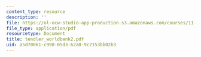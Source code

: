 ```yaml
---
content_type: resource
description: ''
file: https://ol-ocw-studio-app-production.s3.amazonaws.com/courses/11-701-introduction-to-planning-institutional-processes-in-developing-countries-fall-2003/a5d70061c99805d362a09c7153bb02b3_tendler_worldbank2.pdf
file_type: application/pdf
resourcetype: Document
title: tendler_worldbank2.pdf
uid: a5d70061-c998-05d3-62a0-9c7153bb02b3
---
```

